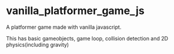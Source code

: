 # vanilla_platformer_game_js
A platformer game made with vanilla javascript.

This has basic gameobjects, game loop, collision detection and 2D physics(including gravity)
